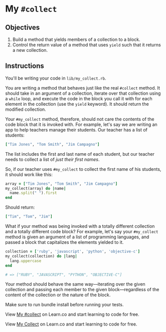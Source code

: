 # My `#collect`

## Objectives

1. Build a method that yields members of a collection to a block. 
2. Control the return value of a method that uses `yield` such that it returns a new collection. 

## Instructions

You'll be writing your code in `lib/my_collect.rb`. 

You are writing a method that behaves just like the real `#collect` method. It should take in an argument of a collection, iterate over that collection using a `while` loop, and execute the code in the block you call it with for each element in the collection (use the `yield` keyword). It should return the modified collection. 

Your `#my_collect` method, therefore, should not care the contents of the code block that it is invoked with. For example, let's say we are writing an app to help teachers manage their students. Our teacher has a list of students:

```ruby
["Tim Jones", "Tom Smith", "Jim Campagno"]
```

The list includes the first and last name of each student, but our teacher needs to collect a list of *just their first names*. 

So, if our teacher uses `#my_collect` to collect the first name of his students, it should work like this: 

```ruby
array = ["Tim Jones", "Tom Smith", "Jim Campagno"]
my_collect(array) do |name|
  name.split(" ").first
end
```

Should return: 

```ruby
["Tim", "Tom", "Jim"]
```

What if your method was being invoked with a totally different collection and a totally different code block? For example, let's say your `#my_collect` method is given an argument of a list of programming languages, and passed a block that capitalizes the elements yielded to it. 

```ruby
collection = ['ruby', 'javascript', 'python', 'objective-c']
my_collect(collection) do |lang|
  lang.uppercase
end

# => ["RUBY", "JAVASCRIPT", "PYTHON", "OBJECTIVE-C"]
```

Your method should behave the same way––iterating over the given collection and passing each member to the given block––regardless of the content of the collection or the nature of the block.


Make sure to run bundle install before running your tests.
<p data-visibility='hidden'>View <a href='https://learn.co/lessons/my-collect' title='My #collect'>My #collect</a> on Learn.co and start learning to code for free.</p>

<p class='util--hide'>View <a href='https://learn.co/lessons/my-collect'>My Collect</a> on Learn.co and start learning to code for free.</p>
